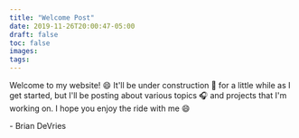 ```yaml
---
title: "Welcome Post"
date: 2019-11-26T20:00:47-05:00
draft: false
toc: false
images:
tags:
---
```


Welcome to my website! 😄 It'll be under construction 🚧 for a little while as I get started, but I'll be posting about various topics 🎧 and projects that I'm working on. I hope you enjoy the ride with me 😄

\- Brian DeVries
